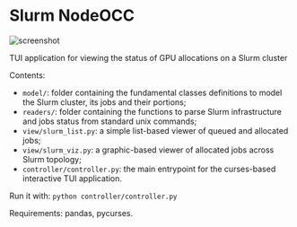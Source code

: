 # Slurm NodeOCC
![[screenshot](https://github.com/apanariello4/slurm_nodeocc/blob/master/sshot.jpg?raw=true)](sshot.jpg)

TUI application for viewing the status of GPU allocations on a Slurm cluster

Contents:

+ `model/`: folder containing the fundamental classes definitions to model the Slurm cluster, its jobs and their portions;
+ `readers/`: folder containing the functions to parse Slurm infrastructure and jobs status from standard unix commands;
+ `view/slurm_list.py`: a simple list-based viewer of queued and allocated jobs;
+ `view/slurm_viz.py`: a graphic-based viewer of allocated jobs across Slurm topology;
+ `controller/controller.py`: the main entrypoint for the curses-based interactive TUI application.

Run it with: `python controller/controller.py`

Requirements: pandas, pycurses.
